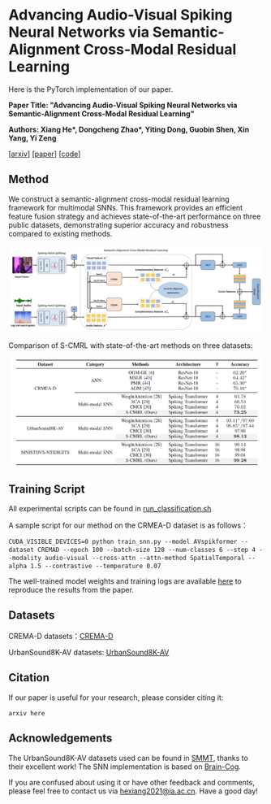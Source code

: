 # Advancing Audio-Visual Spiking Neural Networks via Semantic-Alignment  Cross-Modal Residual Learning
Here is the PyTorch implementation of our paper. 

**Paper Title: "Advancing Audio-Visual Spiking Neural Networks via Semantic-Alignment  Cross-Modal Residual Learning"**

**Authors: Xiang He\*, Dongcheng Zhao\*, Yiting Dong, Guobin Shen,  Xin Yang, Yi Zeng**

\[[arxiv]()\] \[[paper]()\] \[[code](https://github.com/Brain-Cog-Lab/MCF)\]



## Method

We construct a semantic-alignment cross-modal residual learning framework for multimodal SNNs. This framework provides an efficient feature fusion strategy and achieves state-of-the-art performance on three public datasets, demonstrating superior accuracy and robustness compared to existing methods. 

<img src="./figs/method.jpg" alt="method" style="zoom:80%;" />

Comparison of S-CMRL with state-of-the-art methods on three datasets:

<img src="./figs/results.jpg" alt="results" style="zoom:80%;" />



## Training Script

All experimental scripts can be found in [run_classification.sh](./SNN/run_classification.sh)

A sample script for our method on the CRMEA-D dataset is as follows：

```
CUDA_VISIBLE_DEVICES=0 python train_snn.py --model AVspikformer --dataset CREMAD --epoch 100 --batch-size 128 --num-classes 6 --step 4 --modality audio-visual --cross-attn --attn-method SpatialTemporal --alpha 1.5 --contrastive --temperature 0.07
```



The well-trained model weights and training logs are available [here]() to reproduce the results from the paper.



## Datasets

CREMA-D datasets：[CREMA-D](https://github.com/CheyneyComputerScience/CREMA-D)

UrbanSound8K-AV datasets: [UrbanSound8K-AV](https://github.com/Guo-Lingyue/SMMT)



## Citation
If our paper is useful for your research, please consider citing it:
```
arxiv here
```





## Acknowledgements

The UrbanSound8K-AV datasets used can be found in [SMMT](https://github.com/Guo-Lingyue/SMMT), thanks to their excellent work!  The SNN implementation is based on [Brain-Cog](https://github.com/BrainCog-X/Brain-Cog).  

If you are confused about using it or have other feedback and comments, please feel free to contact us via hexiang2021@ia.ac.cn. Have a good day!